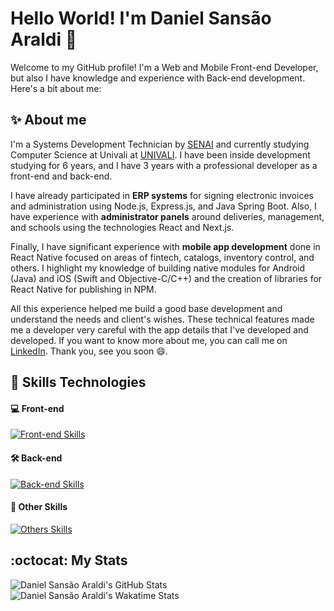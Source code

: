 # Hello World! I'm Daniel Sansão Araldi 👋

Welcome to my GitHub profile! I'm a Web and Mobile Front-end Developer, but also I have knowledge and experience with Back-end development. Here's a bit about me:

## ✨ About me

I'm a Systems Development Technician by [SENAI](https://sc.senai.br/) and currently studying Computer Science at Univali at [UNIVALI](https://www.univali.br/). I have been inside development studying for 6 years, and I have 3 years with a professional developer as a front-end and back-end.

I have already participated in **ERP systems** for signing electronic invoices and administration using Node.js, Express.js, and Java Spring Boot. Also, I have experience with **administrator panels** around deliveries, management, and schools using the technologies React and Next.js.

Finally, I have significant experience with **mobile app development** done in React Native focused on areas of fintech, catalogs, inventory control, and others. I highlight my knowledge of building native modules for Android (Java) and iOS (Swift and Objective-C/C++) and the creation of libraries for React Native for publishing in NPM.

All this experience helped me build a good base development and understand the needs and client's wishes. These technical features made me a developer very careful with the app details that I've developed and developed. If you want to know more about me, you can call me on [LinkedIn](https://www.linkedin.com/in/daniel-sans%C3%A3o-araldi-8b23b71b5/). Thank you, see you soon 😄.

## 🚀 Skills Technologies

#### 💻 Front-end

[![Front-end Skills](https://skillicons.dev/icons?i=ts,js,react,nextjs,vite,html,css,sass,tailwind,styledcomponents,java,androidstudio,swift&theme=dark)](https://skillicons.dev)

#### 🛠️ Back-end

[![Back-end Skills](https://skillicons.dev/icons?i=ts,js,nodejs,graphql,apollo,prisma,mongodb,postgres,sqlite,docker,java,spring,postman&theme=dark)](https://skillicons.dev)

#### 🔭 Other Skills

[![Others Skills](https://skillicons.dev/icons?i=github,git,firebase,vscode,figma,xd,vitest,jest,md,cpp,babel,vercel,heroku,gradle&theme=dark)](https://skillicons.dev)

## :octocat: My Stats

![Daniel Sansão Araldi's GitHub Stats](https://github-readme-stats.vercel.app/api?username=DanielAraldi&show_icons=true&theme=tokyonight&rank_icon=default&custom_title=GitHub%20Stats) ![Daniel Sansão Araldi's Wakatime Stats](https://github-readme-stats.vercel.app/api/wakatime?username=danielsaraldi&layout=compact&langs_count=10&theme=tokyonight)
<!--
**DanielAraldi/DanielAraldi** is a ✨ _special_ ✨ repository because its `README.md` (this file) appears on your GitHub profile.

Here are some ideas to get you started:

- 🔭 I’m currently working on ...
- 🌱 I’m currently learning ...
- 👯 I’m looking to collaborate on ...
- 🤔 I’m looking for help with ...
- 💬 Ask me about ...
- 📫 How to reach me: ...
- 😄 Pronouns: ...
- ⚡ Fun fact: ...
-->
